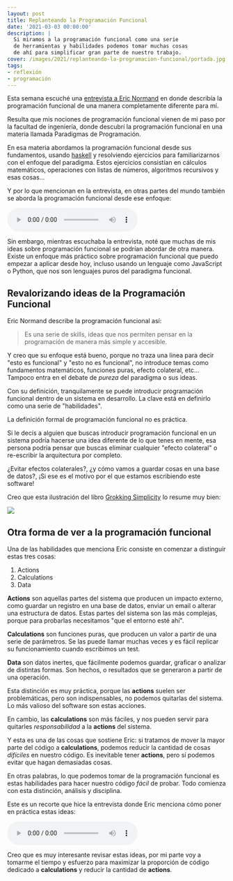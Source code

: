 ```yaml
---
layout: post
title: Replanteando la Programación Funcional
date: '2021-03-03 00:00:00'
description: |
  Si miramos a la programación funcional como una serie
  de herramientas y habilidades podemos tomar muchas cosas
  de ahí para simplificar gran parte de nuestro trabajo.
cover: /images/2021/replanteando-la-programacion-funcional/portada.jpg
tags:
- reflexión
- programación
---
```


Esta semana escuché una [entrevista a Eric Normand](https://changelog.com/jsparty/163)
en donde describía la programación funcional de una manera completamente
diferente para mí.

Resulta que mis nociones de programación funcional vienen de mi paso por la facultad
de ingeniería, donde descubrí la programación funcional en una materia llamada Paradigmas
de Programación.

En esa materia abordamos la programación funcional desde sus fundamentos, usando
[haskell](https://www.haskell.com/) y resolviendo ejercicios para familiarizarnos con el enfoque
del paradigma. Estos ejercicios consistían en cálculos matemáticos, operaciones con listas
de números, algoritmos recursivos y esas cosas...

Y por lo que mencionan en la entrevista, en otras partes del mundo también se aborda la
programación funcional desde ese enfoque:

<audio controls>
  <source src="../2021-03-03-replanteando-la-programacion-funcional/audios/programacion-funcional-se-complica-demasiado.ogg" type="audio/ogg">
  <source src="../2021-03-03-replanteando-la-programacion-funcional/audios/programacion-funcional-se-complica-demasiado.mp3" type="audio/mpeg">
</audio>

Sin embargo, mientras escuchaba la entrevista, noté que muchas de mis ideas
sobre programación funcional se podrían abordar de otra manera. Existe un enfoque más
práctico sobre programación funcional que puedo empezar a aplicar desde hoy, incluso
usando un lenguaje como JavaScript o Python, que nos son lenguajes puros del paradigma
funcional.

## Revalorizando ideas de la Programación Funcional

Eric Normand describe la programación funcional así:

> Es una serie de skills, ideas que nos permiten pensar en la programación
> de manera más simple y accesible.

Y creo que su enfoque está bueno, porque no traza una linea para decir "esto es funcional" y "esto
no es funcional", no introduce temas como fundamentos matemáticos, funciones puras, efecto colateral, etc... Tampoco
entra en el debate de *pureza* del paradigma o sus ideas.

Con su definición, tranquilamente se puede introducir programación funcional dentro de
un sistema en desarrollo. La clave está en definirlo como una serie de "habilidades".

La definición formal de programación funcional no es práctica.

Si le decís a alguien que buscas introducir programación funcional en un sistema podría
hacerse una idea diferente de lo que tenes en mente, esa persona podría 
pensar que buscas eliminar cualquier "efecto colateral" o re-escribir la arquitectura
por completo.

¿Evitar efectos colaterales?, ¿y cómo vamos a guardar cosas en una base de
datos?, ¡Si ese es el motivo por el que estamos escribiendo este software!

Creo que esta ilustración del libro [Grokking Simplicity](https://www.manning.com/books/grokking-simplicity)
lo resume muy bien:

![](/images/2021/replanteando-la-programacion-funcional/toon.png)


## Otra forma de ver a la programación funcional

Una de las habilidades que menciona Eric consiste en comenzar
a distinguir estas tres cosas:

1. Actions
2. Calculations
3. Data

**Actions** son aquellas partes del sistema que producen un impacto
externo, como guardar un registro en una base de datos, enviar un
email o alterar una estructura de datos. Estas partes del sistema son las más
complejas, porque para probarlas necesitamos "que el entorno esté ahí". 

**Calculations** son funciones puras, que producen un valor a partir
de una serie de parámetros. Se las puede llamar muchas veces y es fácil
replicar su funcionamiento cuando escribimos un test.

**Data** son datos inertes, que fácilmente podemos guardar, graficar o
analizar de distintas formas. Son hechos, o resultados que se generaron
a partir de una operación.

Esta distinción es muy práctica, porque las **actions** suelen ser 
problemáticas, pero son indispensables, no podemos quitarlas del sistema. Lo
más valioso del software son estas acciones.

En cambio, las **calculations** son más fáciles, y nos pueden servir para
quitarles *responsabilidad* a la **actions** del sistema.

Y esta es una de las cosas que sostiene Eric: si tratamos de mover la mayor
parte del código a **calculations**, podemos reducir la cantidad de cosas
*difíciles* en nuestro código. Es inevitable tener **actions**, pero sí
podemos evitar que hagan demasiadas cosas.

En otras palabras, lo que podemos tomar de la programación funcional es
estas habilidades para hacer nuestro código *fácil* de probar. Todo comienza
con esta distinción, análisis y disciplina.

Este es un recorte que hice la entrevista donde Eric menciona cómo
poner en práctica estas ideas:

<audio controls>
  <source src="../2021-03-03-replanteando-la-programacion-funcional/audios/el-objetivo-de-la-programacion-funcional-es-quitar-carga-sobre-las-acciones-y-simplificar-cosas.ogg" type="audio/ogg">
  <source src="../2021-03-03-replanteando-la-programacion-funcional/audios/el-objetivo-de-la-programacion-funcional-es-quitar-carga-sobre-las-acciones-y-simplificar-cosas.mp3" type="audio/mpeg">
</audio>

Creo que es muy interesante revisar estas ideas, por mi parte voy a tomarme el
tiempo y esfuerzo para maximizar la proporción de código dedicado a **calculations**
y reducir la cantidad de **actions**.
